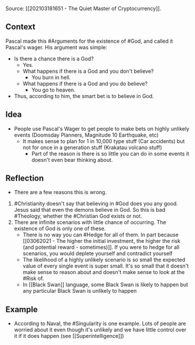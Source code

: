 Source: [[202103181651 - The Quiet Master of Cryptocurrency]]. 

## Context
Pascal made this #Arguments for the existence of #God, and called it Pascal's wager. His argument was simple: 
- Is there a chance there is a God?
	- Yes. 
	- What happens if there is a God and you don't believe? 
		- You burn in hell. 
	- What happens if there is a God and you do believe?
		- You go to heaven. 
- Thus, according to him, the smart bet is to believe in God. 

## Idea
- People use Pascal's Wager to get people to make bets on highly unlikely events (Doomsday Planners, Magnitude 10 Earthquake, etc)
	- It makes sense to plan for 1 in 10,000 type stuff (Car accidents) but not for once in a generation stuff (Krakatau volcano stuff)
		- Part of the reason is there is so little you can do in some events it doesn't even bear thinking about. 

## Reflection
- There are a few reasons this is wrong. 
1. #Christianity doesn't say that believing in #God does you any good. Jesus said that even the demons believe in God. So this is bad #Theology, whether the #Christian God exists or not. 
2. There are infinite scenarios with little chance of occurring. The existence of God is only one of these. 
	- There is no way you can #Hedge for all of them. In part because [[03062021 - The higher the initial investment, the higher the risk (and potential reward - sometimes)]]. If you were to hedge for all scenarios, you would deplete yourself and contradict yourself
	- The likelihood of a highly unlikely scenario is so small the expected value of every single event is super small. It's so small that it doesn't make sense to reason about and doesn't make sense to look at the #Risk of. 
	- In [[Black Swan]] language, some Black Swan is likely to happen but any particular Black Swan is unlikely to happen

## Example
- According to Naval, the #Singularity is one example. Lots of people are worried about it even though it's unlikely and we have little control over it if it does happen (see [[Superintelligence]])